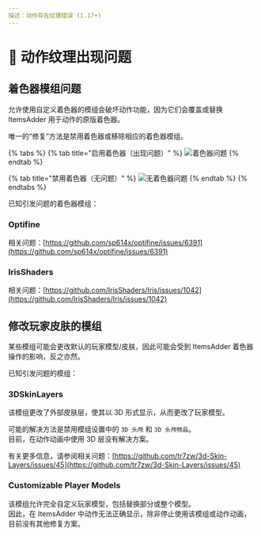 ```yaml
---
描述：动作存在纹理错误 (1.17+)
---
```


# 💃 动作纹理出现问题

## 着色器模组问题

允许使用自定义着色器的模组会破坏动作功能，因为它们会覆盖或替换 ItemsAdder 用于动作的原版着色器。

唯一的“修复”方法是禁用着色器或移除相应的着色器模组。

{% tabs %}
{% tab title="启用着色器（出现问题）" %}
![着色器问题](<../.gitbook/assets/image (51) (2) (1) (1).png>)
{% endtab %}

{% tab title="禁用着色器（无问题）" %}
![无着色器问题](<../.gitbook/assets/image (64).png>)
{% endtab %}
{% endtabs %}

已知引发问题的着色器模组：

### Optifine

相关问题：[https://github.com/sp614x/optifine/issues/6391](https://github.com/sp614x/optifine/issues/6391)

### IrisShaders

相关问题：[https://github.com/IrisShaders/Iris/issues/1042](https://github.com/IrisShaders/Iris/issues/1042)

## 修改玩家皮肤的模组

某些模组可能会更改默认的玩家模型/皮肤，因此可能会受到 ItemsAdder 着色器操作的影响，反之亦然。

已知引发问题的模组：

### 3DSkinLayers

该模组更改了外部皮肤层，使其以 3D 形式显示，从而更改了玩家模型。

可能的解决方法是禁用模组设置中的 `3D 头颅` 和 `3D 头颅物品`。\
目前，在动作动画中使用 3D 层没有解决方案。

有关更多信息，请参阅相关问题：[https://github.com/tr7zw/3d-Skin-Layers/issues/45](https://github.com/tr7zw/3d-Skin-Layers/issues/45)

### Customizable Player Models

该模组允许完全自定义玩家模型，包括替换部分或整个模型。\
因此，在 ItemsAdder 中动作无法正确显示，除非停止使用该模组或动作动画，目前没有其他修复方案。
